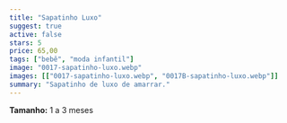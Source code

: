 ```yaml
---
title: "Sapatinho Luxo"
suggest: true
active: false
stars: 5
price: 65,00 
tags: ["bebê", "moda infantil"]
image: "0017-sapatinho-luxo.webp"
images: [["0017-sapatinho-luxo.webp", "0017B-sapatinho-luxo.webp"]]
summary: "Sapatinho de luxo de amarrar."
---
```


**Tamanho:** 1 a 3 meses  
